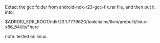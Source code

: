 Extact the gcc folder from android-ndk-r23-gcc-fix.rar file, and then put it into:

$ADROID_SDK_ROOT/ndk/23.1.7779620/toolchains/llvm/prebuilt/linux-x86_64/lib/*here

note: tested on linux.
